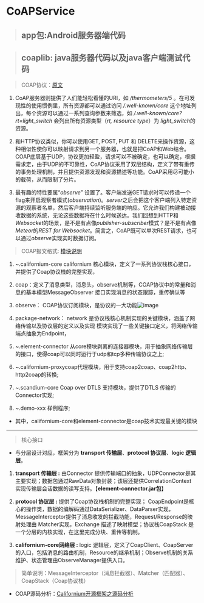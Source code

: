 # CoAPService
> ## app包:Android服务器端代码

> ## coaplib: java服务器代码以及java客户端测试代码

> COAP协议：[原文](http://www.jianshu.com/p/535f4fe5821b)

1. CoAP服务器则提供了人们能轻松看懂的URI，如 */thermometers/5* 。在可发现性的使用惯例里，所有资源都可以通过访问 */.well-known/core* 这个地址列出，每个资源可以通过一系列查询参数来筛选，如 */.well-known/core?rt=light_switch* 会列出所有资源类型（*rt, resource type*）为 *light_switch*的资源。

2. 和HTTP协议类似，你可以使用GET, POST, PUT 和 DELETE来操作资源，这种相似性使你可以映射请求到另一个服务器，也就是把CoAP和Web结合。COAP底层基于UDP，协议更加轻盈，请求可以不被确定，也可以确定，根据需求定，由于UDP的不可靠性，CoAP协议采用了双层结构，定义了带有重传的事务处理机制，并且提供资源发现和资源描述等功能。CoAP采用尽可能小的载荷，从而限制了分片。

3. 最有趣的特性要属“*observe*” 设置了。客户端发送GET请求时可以传递一个flag来开启观察者模式(*observation*)。*server*之后会把这个客户端列入特定资源的观察者名单，然后客户端持续监听服务端的响应。它允许我们构建被动接收数据的系统，无论这些数据将在什么时候送达。我们回想到HTTP和*Websocket*的场景，是不是有点像*publisher-subscriber*模式？是不是有点像*Meteor*的*REST for Websocket*。简言之，CoAP既可以单次REST请求，也可以通过*observe*实现实时数据订阅。

> COAP报文格式: [模块说明](http://www.cnblogs.com/littleatp/p/6417567.html)

1. ~.californium-core
californium 核心模块，定义了一系列协议栈核心接口，并提供了Coap协议栈的完整实现，
2. coap：定义了消息类型，消息头，observe机制等，COAP协议中的常量和消息的基本模型MessageObserver 接口实现消息的状态跟踪，重传确认等
3. observe：
COAP协议订阅模块，是协议的一大功能![image](http://o7x0ygc3f.bkt.clouddn.com/Californium%E5%BC%80%E6%BA%90%E6%A1%86%E6%9E%B6%E5%88%86%E6%9E%90/observe%E5%8C%85_01.png)

4. package-network：
network 是协议栈核心机制实现的关键模块，涵盖了网络传输以及协议层的定义以及实现
模块实现了一些关键接口定义，将网络传输端点抽象为Endpoint，



5. ~.element-connector
从core模块剥离的连接器模块，用于抽象网络传输层的接口，使得coap可以同时运行于udp和tcp多种传输协议之上;

6. ~.californium-proxycoap代理模块，用于支持coap2coap、coap2http、http2coap的转换;

7. ~.scandium-core
Coap over DTLS 支持模块，提供了DTLS 传输的Connector实现;

8. ~.demo-xxx 样例程序;

-   其中，californium-core和element-connector是coap技术实现最关键的模块

---

 > 核心接口
 
- 与分层设计对应，框架分为 **transport 传输层**、**protocol 协议层**、**logic 逻辑层**。

1. **transport 传输层 :**  由Connector 提供传输端口的抽象，UDPConnector是其主要实现；数据包通过RawData对象封装；该层还提供CorrelationContext 实现传输层会话数据的读写支持。【**element-connector.jar包**】
 
2. **protocol 协议层 :** 提供了Coap协议栈机制的完整实现；
CoapEndpoint是核心的操作类，数据的编解码通过DataSerializer、DataParser实现，MessageInterceptor提供了消息收发的拦截功能，Request/Response的映射处理由 Matcher实现，Exchange 描述了映射模型；协议栈CoapStack 是一个分层的内核实现，在这里完成分块、重传等机制。

3. **californium-core网络层 :**
logic 逻辑层，定义了CoapClient、CoapServer的入口，包括消息的路由机制，Resource的继承机制；Observe机制的关系维护、状态管理由ObserveManager提供入口。


> 简单说明：MessageInterceptor（消息拦截器）、Matcher（匹配器）、CoapStack（Coap协议栈）

- COAP源码分析：[Californium开源框架之源码分析](http://wudashan.cn/2017/05/21/Californium-Framework-Analysis-01/)